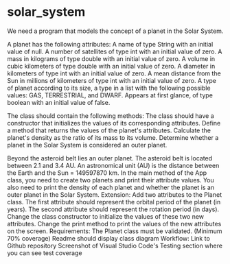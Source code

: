 # solar_system
We need a program that models the concept of a planet in the Solar System.

A planet has the following attributes:
A name of type String with an initial value of null.
A number of satellites of type int with an initial value of zero.
A mass in kilograms of type double with an initial value of zero.
A volume in cubic kilometers of type double with an initial value of zero.
A diameter in kilometers of type int with an initial value of zero.
A mean distance from the Sun in millions of kilometers of type int with an initial value of zero.
A type of planet according to its size, a type in a list with the following possible values: GAS, TERRESTRIAL, and DWARF.
Appears at first glance, of type boolean with an initial value of false.

The class should contain the following methods:
The class should have a constructor that initializes the values ​​of its corresponding attributes.
Define a method that returns the values ​​of the planet's attributes.
Calculate the planet's density as the ratio of its mass to its volume.
Determine whether a planet in the Solar System is considered an outer planet.

Beyond the asteroid belt lies an outer planet. The asteroid belt is located between 2.1 and 3.4 AU. An astronomical unit (AU) is the distance between the Earth and the Sun = 149597870 km.
In the main method of the App class, you need to create two planets and print their attribute values. You also need to print the density of each planet and whether the planet is an outer planet in the Solar System.
Extension:
Add two attributes to the Planet class. The first attribute should represent the orbital period of the planet (in years). The second attribute should represent the rotation period (in days).
Change the class constructor to initialize the values ​​of these two new attributes.
Change the print method to print the values ​​of the new attributes on the screen.
Requirements:
The Planet class must be validated. (Minimum 70% coverage)
Readme should display class diagram
Workflow:
Link to Github repository
Screenshot of Visual Studio Code's Testing section where you can see test coverage
